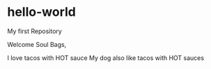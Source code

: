 # hello-world
My first Repository

Welcome Soul Bags,

I love tacos with HOT sauce
My dog also like tacos with HOT sauces
